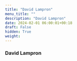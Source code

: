 ```yaml
---
title: "David Lampron"
menu_title: ""
description: "David Lampron"
date: 2024-02-01 06:00:01+00:18
draft: False
hidden: True
weight:
---
```

### David Lampron


